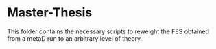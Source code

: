 # Master-Thesis
This folder contains the necessary scripts to reweight the FES obtained from a metaD run to an arbitrary level of theory.

